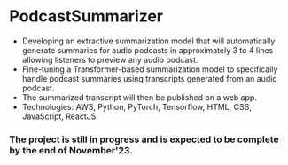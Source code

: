 # PodcastSummarizer

- Developing an extractive summarization model that will automatically generate summaries for audio podcasts in approximately 3 to 4 lines allowing listeners to preview any audio podcast.
- Fine-tuning a Transformer-based summarization model to specifically handle podcast summaries using transcripts generated from an audio podcast. 
- The summarized transcript will then be published on a web app.
- Technologies: AWS, Python, PyTorch, Tensorflow, HTML, CSS, JavaScript, ReactJS


### The project is still in progress and is expected to be complete by the end of November'23.
